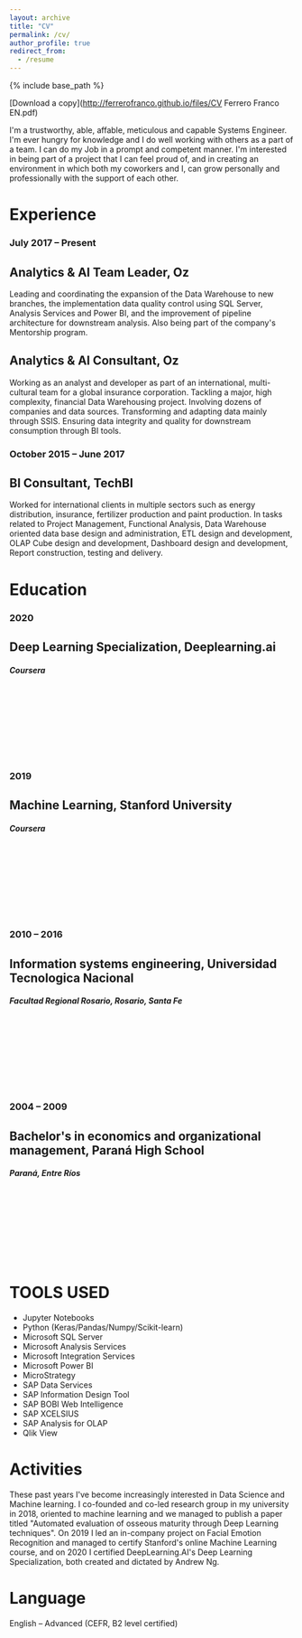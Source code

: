 ```yaml
---
layout: archive
title: "CV"
permalink: /cv/
author_profile: true
redirect_from:
  - /resume
---
```


{% include base_path %}

[Download a copy](http://ferrerofranco.github.io/files/CV Ferrero Franco EN.pdf)

I&#39;m a trustworthy, able, affable, meticulous and capable Systems Engineer. I&#39;m ever hungry for knowledge and I do well working with others as a part of a team. I can do my Job in a prompt and competent manner. I&#39;m interested in being part of a project that I can feel proud of, and in creating an environment in which both my coworkers and I, can grow personally and professionally with the support of each other.

# Experience
### July 2017 – Present
## Analytics &amp; AI Team Leader, **Oz**
Leading and coordinating the expansion of the Data Warehouse to new branches, the implementation data quality control using SQL Server, Analysis Services and Power BI, and the improvement of pipeline architecture for downstream analysis. Also being part of the company&#39;s Mentorship program.

## Analytics &amp; AI Consultant, **Oz**
Working as an analyst and developer as part of an international, multi-cultural team for a global insurance corporation. Tackling a major, high complexity, financial Data Warehousing project.
Involving dozens of companies and data sources. Transforming and adapting data mainly through SSIS. Ensuring data integrity and quality for downstream consumption through BI tools.

### October 2015 – June 2017
## BI Consultant, **TechBI**
Worked for international clients in multiple sectors such as energy distribution, insurance, fertilizer production and paint production. In tasks related to Project Management, Functional Analysis, Data Warehouse oriented data base design and administration, ETL design and development, OLAP Cube design and development, Dashboard design and development, Report construction, testing and delivery.

# Education
### **2020**
## Deep Learning Specialization, **Deeplearning&#46;ai**
##### Coursera
# &nbsp;
# &nbsp;
### **2019**
## Machine Learning, **Stanford University**
##### Coursera
# &nbsp;
# &nbsp;
### **2010 – 2016**
## Information systems engineering, **Universidad Tecnologica Nacional**
##### Facultad Regional Rosario, Rosario, Santa Fe
# &nbsp;
# &nbsp;
### **2004 – 2009**
## Bachelor&#39;s in economics and organizational management, **Paraná High School**
##### Paraná, Entre Ríos
# &nbsp;
# &nbsp;
# TOOLS USED
- Jupyter Notebooks
- Python (Keras/Pandas/Numpy/Scikit-learn)
- Microsoft SQL Server
- Microsoft Analysis Services
- Microsoft Integration Services
- Microsoft Power BI
- MicroStrategy
- SAP Data Services
- SAP Information Design Tool
- SAP BOBI Web Intelligence
- SAP XCELSIUS
- SAP Analysis for OLAP
- Qlik View

# Activities
These past years I&#39;ve become increasingly interested in Data Science and Machine learning.
I co-founded and co-led research group in my university in 2018, oriented to machine learning and we managed to publish a paper titled &quot;Automated evaluation of osseous maturity through Deep Learning techniques&quot;.
On 2019 I led an in-company project on Facial Emotion Recognition and managed to certify Stanford&#39;s online Machine Learning course, and on 2020 I certified DeepLearning&#46;AI&#39;s Deep Learning Specialization, both created and dictated by Andrew Ng.

# Language
English – Advanced (CEFR, B2 level certified)